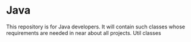 Java
====
This repository is for Java developers. It will contain such classes whose requirements are needed in near about all projects.
Util classes
